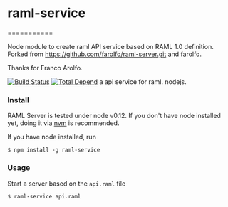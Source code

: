 # raml-service
===========

Node module to create raml API service based on RAML 1.0 definition.
Forked from https://github.com/farolfo/raml-server.git and farolfo.

Thanks for Franco Arolfo.

[![Build Status](https://travis-ci.org/laravel/framework.svg)](http://www.raml.org/)
[![Total Depend](https://poser.pugx.org/laravel/framework/d/total.svg)](http://www.raml.org/)
a api service for raml. nodejs.

### Install

RAML Server is tested under node v0.12. If you don't have node installed yet, doing it via [nvm](https://github.com/creationix/nvm) is recommended.

If you have node installed, run

```
$ npm install -g raml-service
```

### Usage

Start a server based on the ```api.raml``` file

```
$ raml-service api.raml
```
